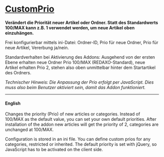 # [CustomPrio](http://www.redaxo.org/de/download/addons/?addon_id=840)

**Verändert die Priorität neuer Artikel oder Ordner. Statt des Standardwerts 100/MAX kann z.B. 1 verwendet werden, um neue Artikel oben einzuhängen.**

Frei konfigurierbar mittels ini-Datei: Ordner-ID, Prio für neue Ordner, Prio für neue Artikel, Vererbung ja/nein.

Standardverhalten bei Aktivierung des Addons: Ausgehend von der ersten Ebene erhalten neue Ordner Prio 100/MAX (REDAXO-Standard), neue Artikel erhalten Prio 2, stehen also oben unmittelbar hinter dem Startartikel des Ordners.

*Technischer Hinweis: Die Anpassung der Prio erfolgt per JavaScript. Dies muss also beim Benutzer aktiviert sein, damit das Addon funktioniert.*

---

#### English

Changes the priority (Prio) of new articles or categories. Instead of 100/MAX as the default value, you can set your own default priorities. After installation of the addon new articles will get the priority of 2, categories are unchanged at 100/MAX.

Configuration is stored in an ini file. You can define custom prios for any categories, restricted or inherited. The default priority is set with jQuery, so JavaScript has to be activated on the client side.
